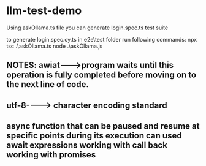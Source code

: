 # llm-test-demo

Using askOllama.ts file you can generate login.spec.ts test suite


to generate login.spec.cy.ts in e2e\test folder run following commands:
 npx tsc .\askOllama.ts
 node .\askOllama.js

NOTES:
awiat--->program waits until this operation is fully completed before moving on to the next line of code. 
-----
utf-8----> character encoding standard
-----
async function
 that can be paused and resume at specific points during its execution
 can used await expressions
 working with call back
 working with promises
-----
